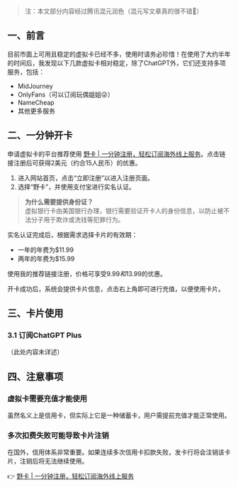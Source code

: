 > 注：本文部分内容经过腾讯混元润色（混元写文章真的很不错🤣）

## 一、前言

目前市面上可用且稳定的虚拟卡已经不多，使用时请务必珍惜！在使用了大约半年的时间后，我发现以下几款虚拟卡相对稳定，除了ChatGPT外，它们还支持多项服务，包括：
- MidJourney
- OnlyFans（可以订阅玩偶姐姐😜）
- NameCheap
- 其他更多服务

## 二、一分钟开卡

申请虚拟卡的平台推荐使用 [野卡 | 一分钟注册，轻松订阅海外线上服务](https://bit.ly/bewildcard)。点击链接注册后可获得2美元（约合15人民币）的优惠。

1. 进入网站首页，点击“立即注册”以进入注册页面。
2. 选择“野卡”，并使用支付宝进行实名认证。

> **为什么需要提供身份证？**  
> 虚拟银行卡由美国银行办理，银行需要验证开卡人的身份信息，以防止被不法分子用于欺诈或洗钱等犯罪行为。

实名认证完成后，根据需求选择卡片的有效期：
- 一年的年费为$11.99
- 两年的年费为$15.99

使用我的推荐链接注册，价格可享受$9.99和$13.99的优惠。

开卡成功后，系统会提供卡片信息，点击右上角即可进行充值，以便使用卡片。

## 三、卡片使用

### 3.1 订阅ChatGPT Plus

（此处内容未详述）

## 四、注意事项

### 虚拟卡需要充值才能使用

虽然名义上是信用卡，但实际上它是一种储蓄卡，用户需提前充值才能正常使用。

### 多次扣费失败可能导致卡片注销

在国外，信用体系非常重要。如果连续多次信用卡扣款失败，发卡行将会注销该卡片，注销后将无法继续使用。

👉 [野卡 | 一分钟注册，轻松订阅海外线上服务](https://bit.ly/bewildcard)